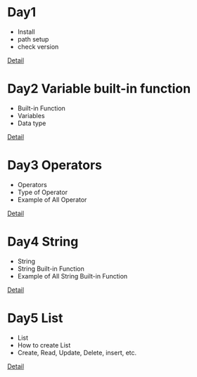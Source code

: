 # Day1 
 - Install
 - path setup
 - check version
  
  [Detail](/Day1/Readme.md)

# Day2 Variable built-in function 
 - Built-in Function
 - Variables
 - Data type
  
  [Detail](/Day2/Readme.md)

# Day3 Operators
 - Operators
 - Type of Operator
 - Example of All Operator
  
  [Detail](/Day3/Readme.md)

# Day4 String 
 - String
 - String Built-in Function
 - Example of All String Built-in Function
  
  [Detail](/Day4/Readme.md)

# Day5 List 
 - List
 - How to create List
 - Create, Read, Update, Delete, insert, etc.
  
  [Detail](/Day5/Readme.md)